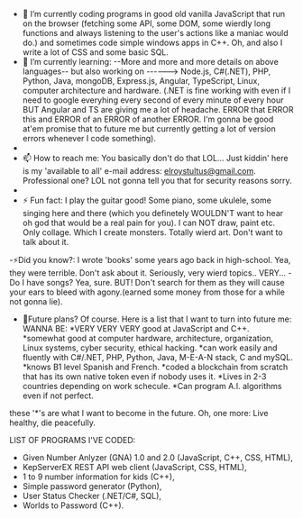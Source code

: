 - 🔭 I’m currently coding programs in good old vanilla JavaScript that run on the browser (fetching some API, some DOM, some wierdly long functions and always listening to the user's actions like a maniac would do.) and sometimes code simple windows apps in C++. Oh, and also  I write a lot of CSS and some basic SQL.
- 🌱 I’m currently learning: --More and more and more details on above languages-- but also working on ------> Node.js, C#(.NET), PHP, Python, Java, mongoDB, Express.js, Angular, TypeScript, Linux, computer architecture and hardware. (.NET is fine working with even if I need to google everyhing every second of every minute of every hour BUT Angular and TS are giving me a lot of headache. ERROR that ERROR this and ERROR of an ERROR of another ERROR. I'm gonna be good at'em promise that to future me but currently getting a lot of version errors whenever I code something).
- 
- 📫 How to reach me: You basically don't do that LOL... Just kiddin' here is my 'available to all' e-mail address: elroystultus@gmail.com. Professional one? LOL not gonna tell you that for security reasons sorry.
- 
- ⚡ Fun fact: I play the guitar good! Some piano, some ukulele, some singing here and there (which you definetely WOULDN'T want to hear oh god that would be a real pain for you). I can NOT draw, paint etc. Only collage. Which I create monsters. Totally wierd art. Don't want to talk about it.

-⚡Did you know?: I wrote 'books' some years ago back in high-school. Yea, they were terrible. Don't ask about it. Seriously, very wierd topics.. VERY...
-Do I have songs? Yea, sure. BUT! Don't search for them as they will cause your ears to bleed with agony.(earned some money from those for a while not gonna lie).

- 🔭Future plans? Of course. Here is a list that I want to turn into future me:
WANNA BE:
*VERY VERY VERY good at JavaScript and C++.
*somewhat good at computer hardware, architecture, organization, Linux systems, cyber security, ethical hacking.
*can work easily and fluently with C#/.NET, PHP, Python, Java, M-E-A-N stack, C and mySQL.
*knows B1 level Spanish and French.
*coded a blockchain from scratch that has its own native token even if nobody uses it.
*Lives in 2-3 countries depending on work schecule.
*Can program A.I. algorithms even if not perfect.

these '*'s are what I want to become in the future. Oh, one more: Live healthy, die peacefully. 


LIST OF PROGRAMS I'VE CODED:

- Given Number Anlyzer (GNA) 1.0 and 2.0 (JavaScript, C++, CSS, HTML),
- KepServerEX REST API web client (JavaScript, CSS, HTML),
- 1 to 9 number information for kids (C++),
- Simple password generator (Python),
- User Status Checker (.NET/C#, SQL),
- Worlds to Password (C++).




